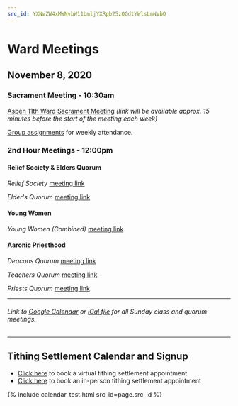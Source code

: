 ```yaml
---
src_id: YXNwZW4xMWNvbW11bmljYXRpb25zQGdtYWlsLmNvbQ
---
```


# Ward Meetings

## November 8, 2020

### Sacrament Meeting - 10:30am

[Aspen 11th Ward Sacrament Meeting](https://www.youtube.com/watch?v=_K3ncZPCs-Y) *(link will be available approx. 15 minutes before the start of the meeting each week)*

[Group assignments](https://docs.google.com/document/d/1mpLDtxDyq9XB_umNcKlkvhGHiGv-0iW3OCYqaRxaDrI/preview) for weekly attendance.


### 2nd Hour Meetings - 12:00pm

<!---
* Course 11 (11-12yo) - Bro/Sis. Bridge [meeting link](https://meet.google.com/dno-ohaw-iin)
* Course 12 (12-13yo) - Bro/Sis. Ellis [meeting link](https://meet.google.com/zww-rnvx-gda)
* Course 13 (13-14yo) - Sis. Sharp/Scott [meeting link](https://meet.google.com/hcp-iuvu-bpw)
* Course 14 (14-15yo) - Bro/Sis. Weaver [meeting link](https://meet.google.com/itg-bpwo-kuq)
* Course 15 (15-16yo) - Bro/Sis. Creer [meeting link](https://meet.google.com/qpm-afzw-acd)
* Course 16/17 (16-18yo) - Bro/Sis. Wilde [meeting link](https://meet.google.com/yfh-xete-ruk)
* YSA - Jones [meeting link](https://meet.google.com/uxh-tedi-wum)
* Gospel Doctrine [meeting link](https://us02web.zoom.us/j/82941717355)
-->

#### Relief Society & Elders Quorum

*Relief Society* [meeting link](https://us02web.zoom.us/j/83678982627)

*Elder's Quorum* [meeting link](https://meet.google.com/uif-nmvv-jtn)

#### Young Women

<!-- *Young Women (Combined)* [meeting link](https://meet.google.com/rph-cjvg-sgm) -->

*Young Women (Combined)* [meeting link](https://meet.google.com/ifu-vqyf-ytm)

<!-- *Young Women (12-15)* [meeting link](https://meet.google.com/qmq-tova-qhk) -->

#### Aaronic Priesthood

*Deacons Quorum* [meeting link](https://meet.google.com/qrq-bpze-pmu)

*Teachers Quorum* [meeting link](https://meet.google.com/wiz-zbgv-nxs)

*Priests Quorum* [meeting link](https://meet.google.com/hyi-jkmp-ymd)

   ---  
###### Link to [Google Calendar](https://calendar.google.com/calendar/u/0?cid=YXNwZW4xMWNvbW11bmljYXRpb25zQGdtYWlsLmNvbQ) or [iCal file](https://calendar.google.com/calendar/ical/aspen11communications%40gmail.com/public/basic.ics) for all Sunday class and quorum meetings.

   --- 
## Tithing Settlement Calendar and Signup
* [Click here](https://bishopsharp-tithing-settlement-2020-virtual.youcanbook.me) to book a virtual tithing settlement appointment
* [Click here](https://bishopsharp-tithing-settlement-2020.youcanbook.me) to book an in-person tithing settlement appointment

{% include calendar_test.html src_id=page.src_id %}

